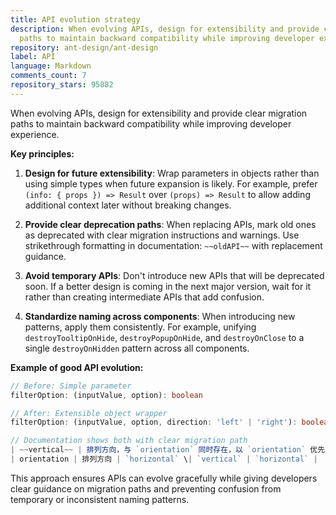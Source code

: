 ```yaml
---
title: API evolution strategy
description: When evolving APIs, design for extensibility and provide clear migration
  paths to maintain backward compatibility while improving developer experience.
repository: ant-design/ant-design
label: API
language: Markdown
comments_count: 7
repository_stars: 95882
---
```


When evolving APIs, design for extensibility and provide clear migration paths to maintain backward compatibility while improving developer experience.

**Key principles:**

1. **Design for future extensibility**: Wrap parameters in objects rather than using simple types when future expansion is likely. For example, prefer `(info: { props }) => Result` over `(props) => Result` to allow adding additional context later without breaking changes.

2. **Provide clear deprecation paths**: When replacing APIs, mark old ones as deprecated with clear migration instructions and warnings. Use strikethrough formatting in documentation: `~~oldAPI~~` with replacement guidance.

3. **Avoid temporary APIs**: Don't introduce new APIs that will be deprecated soon. If a better design is coming in the next major version, wait for it rather than creating intermediate APIs that add confusion.

4. **Standardize naming across components**: When introducing new patterns, apply them consistently. For example, unifying `destroyTooltipOnHide`, `destroyPopupOnHide`, and `destroyOnClose` to a single `destroyOnHidden` pattern across all components.

**Example of good API evolution:**
```typescript
// Before: Simple parameter
filterOption: (inputValue, option): boolean

// After: Extensible object wrapper  
filterOption: (inputValue, option, direction: 'left' | 'right'): boolean

// Documentation shows both with clear migration path
| ~~vertical~~ | 排列方向，与 `orientation` 同时存在，以 `orientation` 优先 | boolean | `false` | 5.21.0 |
| orientation | 排列方向 | `horizontal` \| `vertical` | `horizontal` |  |
```

This approach ensures APIs can evolve gracefully while giving developers clear guidance on migration paths and preventing confusion from temporary or inconsistent naming patterns.